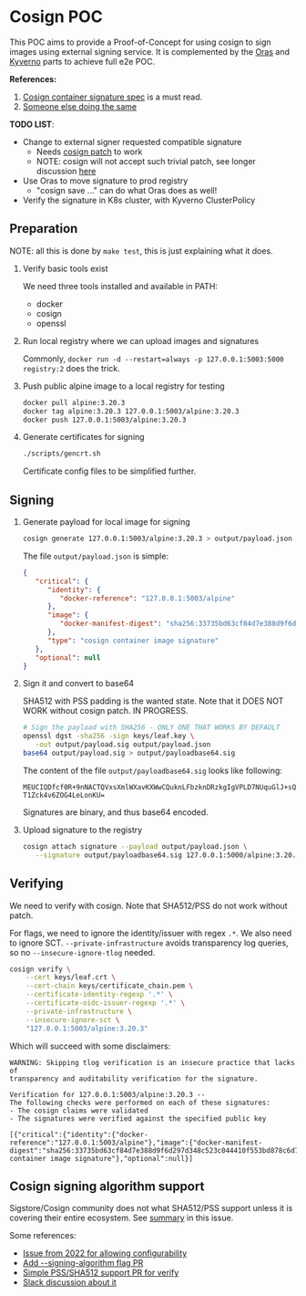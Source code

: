 <!-- cSpell:ignore oras,kyverno,airgap,rsassa,pkcs,sigstore -->

# Cosign POC

This POC aims to provide a Proof-of-Concept for using cosign to sign images
using external signing service. It is complemented by the
[Oras](../oras/README.md) and [Kyverno](../kyverno/README.md) parts to achieve
full e2e POC.

**References:**

1. [Cosign container signature spec](https://github.com/sigstore/cosign/blob/main/specs/SIGNATURE_SPEC.md)
is a must read.
1. [Someone else doing the same](https://github.com/mvazquezc/mvazquezc.github.io/blob/85f301c3c3b8576a599e03470a3a76c600d6a586/content/posts/2024-04-25-signing-verifying-container-images-with-cosign/index.md)

**TODO LIST**:

- Change to external signer requested compatible signature
   - Needs [cosign patch](https://github.com/sigstore/cosign/pull/3917) to work
   - NOTE: cosign will not accept such trivial patch, see longer discussion
      [here](#cosign-signing-algorithm-support)
- Use Oras to move signature to prod registry
   - "cosign save ..." can do what Oras does as well!
- Verify the signature in K8s cluster, with Kyverno ClusterPolicy

## Preparation

NOTE: all this is done by `make test`, this is just explaining what it does.

1. Verify basic tools exist

   We need three tools installed and available in PATH:

   - docker
   - cosign
   - openssl

1. Run local registry where we can upload images and signatures

   Commonly, `docker run -d --restart=always -p 127.0.0.1:5003:5000 registry:2`
   does the trick.

1. Push public alpine image to a local registry for testing

   ```sh
   docker pull alpine:3.20.3
   docker tag alpine:3.20.3 127.0.0.1:5003/alpine:3.20.3
   docker push 127.0.0.1:5003/alpine:3.20.3
   ```

1. Generate certificates for signing

   ```sh
   ./scripts/gencrt.sh
   ```

   Certificate config files to be simplified further.

## Signing

1. Generate payload for local image for signing

   ```sh
   cosign generate 127.0.0.1:5003/alpine:3.20.3 > output/payload.json
   ```

   The file `output/payload.json` is simple:

   ```json
   {
      "critical": {
         "identity": {
            "docker-reference": "127.0.0.1:5003/alpine"
         },
         "image": {
            "docker-manifest-digest": "sha256:33735bd63cf84d7e388d9f6d297d348c523c044410f553bd878c6d7829612735"
         },
         "type": "cosign container image signature"
      },
      "optional": null
   }
   ```

1. Sign it and convert to base64

   SHA512 with PSS padding is the wanted state. Note that it DOES NOT WORK
   without cosign patch. IN PROGRESS.

   ```sh
   # Sign the payload with SHA256 - ONLY ONE THAT WORKS BY DEFAULT
   openssl dgst -sha256 -sign keys/leaf.key \
      -out output/payload.sig output/payload.json
   base64 output/payload.sig > output/payloadbase64.sig
   ```

   The content of the file `output/payloadbase64.sig` looks like following:

   ```console
   MEUCIQDfcf0R+9nNACTQVxsXmlWXavKXWwCQuknLFbzknDRzkgIgVPLD7NUquGlJ+sQHQFziujKv
   T1Zck4v6ZOG4LeLonKU=
   ```

   Signatures are binary, and thus base64 encoded.

1. Upload signature to the registry

   ```sh
   cosign attach signature --payload output/payload.json \
      --signature output/payloadbase64.sig 127.0.0.1:5000/alpine:3.20.3
   ```

## Verifying

We need to verify with cosign. Note that SHA512/PSS do not work without patch.

For flags, we need to ignore the identity/issuer with regex `.*`.
We also need to ignore SCT. `--private-infrastructure` avoids transparency log
queries, so no `--insecure-ignore-tlog` needed.

```sh
cosign verify \
    --cert keys/leaf.crt \
    --cert-chain keys/certificate_chain.pem \
    --certificate-identity-regexp '.*' \
    --certificate-oidc-issuer-regexp '.*' \
    --private-infrastructure \
    --insecure-ignore-sct \
    "127.0.0.1:5003/alpine:3.20.3"
```

Which will succeed with some disclaimers:

```console
WARNING: Skipping tlog verification is an insecure practice that lacks of
transparency and auditability verification for the signature.

Verification for 127.0.0.1:5003/alpine:3.20.3 --
The following checks were performed on each of these signatures:
- The cosign claims were validated
- The signatures were verified against the specified public key

[{"critical":{"identity":{"docker-reference":"127.0.0.1:5003/alpine"},"image":{"docker-manifest-digest":"sha256:33735bd63cf84d7e388d9f6d297d348c523c044410f553bd878c6d7829612735"},"type":"cosign container image signature"},"optional":null}]
```

## Cosign signing algorithm support

Sigstore/Cosign community does not what SHA512/PSS support unless it is covering
their entire ecosystem. See [summary](https://github.com/sigstore/cosign/pull/3917#issuecomment-2451334036)
in this issue.

Some references:

- [Issue from 2022 for allowing configurability](https://github.com/sigstore/cosign/issues/1775)
- [Add --signing-algorithm flag PR](https://github.com/sigstore/cosign/pull/3497)
- [Simple PSS/SHA512 support PR for verify](https://github.com/sigstore/cosign/pull/3917)
- [Slack discussion about it](https://sigstore.slack.com/archives/C01PZKDL4DP/p1730288293793379)
